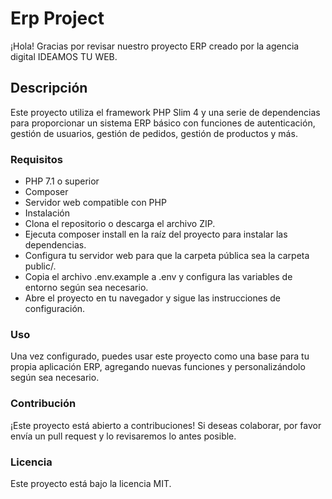 # Erp Project

¡Hola! Gracias por revisar nuestro proyecto ERP creado por la agencia digital IDEAMOS TU WEB.

## Descripción

Este proyecto utiliza el framework PHP Slim 4 y una serie de dependencias para proporcionar un sistema ERP básico con funciones de autenticación, gestión de usuarios, gestión de pedidos, gestión de productos y más.

### Requisitos

* PHP 7.1 o superior
* Composer
* Servidor web compatible con PHP
* Instalación
* Clona el repositorio o descarga el archivo ZIP.
* Ejecuta composer install en la raíz del proyecto para instalar las dependencias.
* Configura tu servidor web para que la carpeta pública sea la carpeta public/.
* Copia el archivo .env.example a .env y configura las variables de entorno según sea necesario.
* Abre el proyecto en tu navegador y sigue las instrucciones de configuración.

### Uso

Una vez configurado, puedes usar este proyecto como una base para tu propia aplicación ERP, agregando nuevas funciones y personalizándolo según sea necesario.

### Contribución

¡Este proyecto está abierto a contribuciones! Si deseas colaborar, por favor envía un pull request y lo revisaremos lo antes posible.

### Licencia

Este proyecto está bajo la licencia MIT.
